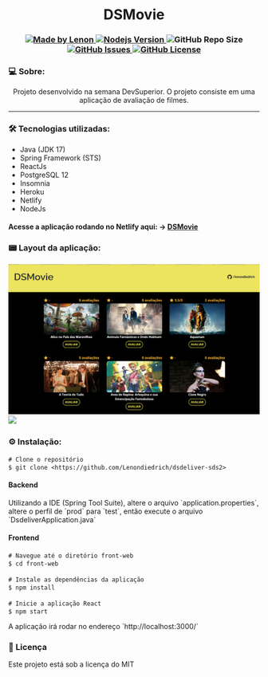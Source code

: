 
<h1 align="center">DSMovie</h1>
<h3 align="center">
  <a href="https://github.com/Lenondiedrich">
      <img alt="Made by Lenon" src="https://img.shields.io/badge/made%20by-Lenondiedrich-blue">
   </a>
  <a href="https://github.com/nodejs/node/blob/master/doc/changelogs/CHANGELOG_V14.md#14.15.0">
      <img alt="Nodejs Version" src="https://img.shields.io/badge/node.js-v14.15.0-informational?logo=Node.JS">
  </a>
  <img alt="GitHub Repo Size" src="https://img.shields.io/github/repo-size/Lenondiedrich/ds-movie">
  <a href="https://github.com/Lenondiedrich/ds-movie/issues">
      <img alt="GitHub Issues" src="https://img.shields.io/github/issues/Lenondiedrich/ds-movie">
   </a>
  <a href="./LICENSE.txt">
      <img alt="GitHub License" src="https://img.shields.io/github/license/Lenondiedrich/ds-movie">
   </a>
</h3>
<h3>💻 Sobre: </h3>
<p align="center">Projeto desenvolvido na semana DevSuperior. O projeto consiste em uma aplicação de avaliação de filmes.</p>
<hr/>
<h3>🛠 Tecnologias utilizadas: </h3>
<ul>
  <li>Java (JDK 17) </li>
  <li>Spring Framework (STS)</li>
  <li>ReactJs</li>
  <li>PostgreSQL 12</li>
  <li>Insomnia</li>
  <li>Heroku</li>
  <li>Netlify</li>
  <li>NodeJs</li>
  
</ul

<hr />
<h4>Acesse a aplicação rodando no Netlify aqui: -> <a href="https://lenon-dsmovie.netlify.app/">DSMovie</a></h4>
<h3>📟 Layout da aplicação:</h3>
<img src="./initialPage.png" />
<img src="./running.gif" />

<h3>⚙️ Instalação: </h3>

    # Clone o repositório
    $ git clone <https://github.com/Lenondiedrich/dsdeliver-sds2>

<h4>Backend</h4>
<p>Utilizando a IDE (Spring Tool Suite), altere o arquivo  `application.properties`, altere o perfil de `prod` para `test`, então execute o arquivo `DsdeliverApplication.java`</p>
<h4>Frontend</h4>

    # Navegue até o diretório front-web
    $ cd front-web

    # Instale as dependências da aplicação
    $ npm install

    # Inicie a aplicação React
    $ npm start

<p>A aplicação irá rodar no endereço `http://localhost:3000/`</p>

<h3>📝 Licença</h3>
<p>Este projeto está sob a licença do MIT</p>
